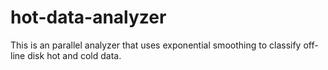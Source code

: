 # hot-data-analyzer
This is an parallel analyzer that uses exponential smoothing to classify off-line disk hot and cold data.